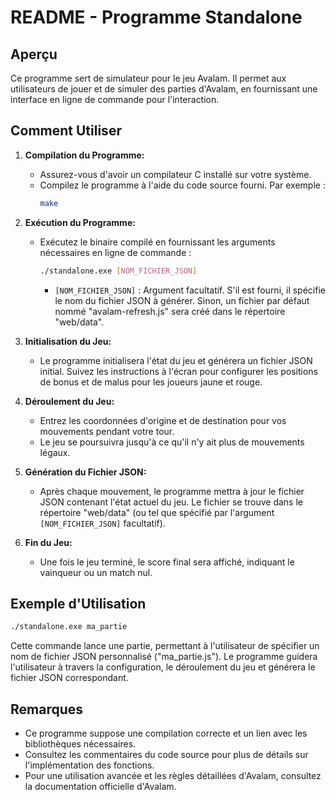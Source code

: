 # README - Programme Standalone

## Aperçu
Ce programme sert de simulateur pour le jeu Avalam. Il permet aux utilisateurs de jouer et de simuler des parties d'Avalam, en fournissant une interface en ligne de commande pour l'interaction.

## Comment Utiliser

1. **Compilation du Programme:**
   - Assurez-vous d'avoir un compilateur C installé sur votre système.
   - Compilez le programme à l'aide du code source fourni. Par exemple :
     ```bash
     make
     ```

2. **Exécution du Programme:**
   - Exécutez le binaire compilé en fournissant les arguments nécessaires en ligne de commande :
     ```bash
     ./standalone.exe [NOM_FICHIER_JSON]
     ```
     - `[NOM_FICHIER_JSON]` : Argument facultatif. S'il est fourni, il spécifie le nom du fichier JSON à générer. Sinon, un fichier par défaut nommé "avalam-refresh.js" sera créé dans le répertoire "web/data".

3. **Initialisation du Jeu:**
   - Le programme initialisera l'état du jeu et générera un fichier JSON initial. Suivez les instructions à l'écran pour configurer les positions de bonus et de malus pour les joueurs jaune et rouge.

4. **Déroulement du Jeu:**
   - Entrez les coordonnées d'origine et de destination pour vos mouvements pendant votre tour.
   - Le jeu se poursuivra jusqu'à ce qu'il n'y ait plus de mouvements légaux.

5. **Génération du Fichier JSON:**
   - Après chaque mouvement, le programme mettra à jour le fichier JSON contenant l'état actuel du jeu. Le fichier se trouve dans le répertoire "web/data" (ou tel que spécifié par l'argument `[NOM_FICHIER_JSON]` facultatif).

6. **Fin du Jeu:**
   - Une fois le jeu terminé, le score final sera affiché, indiquant le vainqueur ou un match nul.

## Exemple d'Utilisation

```bash
./standalone.exe ma_partie
```

Cette commande lance une partie, permettant à l'utilisateur de spécifier un nom de fichier JSON personnalisé ("ma_partie.js"). Le programme guidera l'utilisateur à travers la configuration, le déroulement du jeu et générera le fichier JSON correspondant.

## Remarques
- Ce programme suppose une compilation correcte et un lien avec les bibliothèques nécessaires.
- Consultez les commentaires du code source pour plus de détails sur l'implémentation des fonctions.
- Pour une utilisation avancée et les règles détaillées d'Avalam, consultez la documentation officielle d'Avalam.

